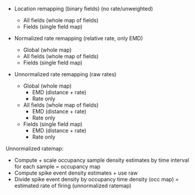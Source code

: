 - Location remapping (binary fields) (no rate/unweighted)
  - All fields (whole map of fields)
  - Fields (single field map)
  

- Normalized rate remapping (relative rate, only EMD)
  - Global (whole map)
  - All fields (whole map of fields)
  - Fields (single field map)


- Unnormalized rate remapping (raw rates) 
  - Global (whole map)
    - EMD (distance + rate) 
    - Rate only
  - All fields (whole map of fields)
    - EMD (distance + rate) 
    - Rate only
  - Fields (single field map)
    - EMD (distance + rate) 
    - Rate only


Unnormalized ratemap:
  - Compute + scale occupancy sample density estimates by time interval for each sample = occupancy map
  - Compute spike event density estimates + use raw
  - Divide spike event density by occupancy time density (occ map) = estimated rate of firing (unnormalized ratemap)
